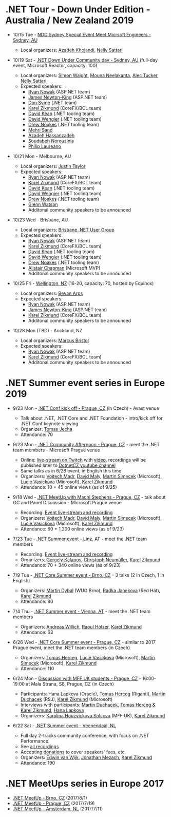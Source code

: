 # .NET Tour - Down Under Edition - Australia / New Zealand 2019

- 10/15 Tue - [NDC Sydney Special Event Meet Micrsoft Engineers - Sydney, AU](https://www.meetup.com/Girl-Geek-Sydney/events/263745187/)
    - Local organizers: [Azadeh Khojandi](https://twitter.com/azadehkhojandi), [Nelly Sattari](https://twitter.com/nelly_sattari)

- 10/19 Sat - [.NET Down Under Community day - Sydney, AU](https://ti.to/net-down-under-tour-sydney/net-down-under-community-day-2019/) (full-day event, Microsoft Reactor, capacity: 100)
    - Local organizers: [Simon Waight](https://twitter.com/simonwaight), [Mouna Neelakanta](https://twitter.com/mouna1619), [Alec Tucker](https://twitter.com/alecdtucker), [Nelly Sattari](https://twitter.com/nelly_sattari)
    - Expected speakers:
        - [Ryan Nowak](https://twitter.com/aVerySpicyBoi) (ASP.NET team)
        - [James Newton-King](https://twitter.com/JamesNK) (ASP.NET team)
        - [Don Syme](https://twitter.com/dsyme) (.NET team)
        - [Karel Zikmund](https://twitter.com/ziki_cz) (CoreFX/BCL team)
        - [David Kean](https://twitter.com/davkean) (.NET tooling team)
        - [David Wengier](https://twitter.com/davidwengier) (.NET tooling team)
        - [Drew Noakes](https://twitter.com/drewnoakes) (.NET tooling team)
        - [Mehri Sand](https://www.linkedin.com/in/mehri-sand-b2073638/)
        - [Azadeh Hassanzadeh](https://www.linkedin.com/in/azadeh-h/)
        - [Soudabeh Norouzinia](https://www.linkedin.com/in/sudabehnorouzinia/)
        - [Philip Laureano](https://twitter.com/philiplaureano)

- 10/21 Mon - Melbourne, AU
    - Local organizers: [Justin Taylor](https://twitter.com/jtango18)
    - Expected speakers:
        - [Ryan Nowak](https://twitter.com/aVerySpicyBoi) (ASP.NET team)
        - [Karel Zikmund](https://twitter.com/ziki_cz) (CoreFX/BCL team)
        - [David Kean](https://twitter.com/davkean) (.NET tooling team)
        - [David Wengier](https://twitter.com/davidwengier) (.NET tooling team)
        - [Drew Noakes](https://twitter.com/drewnoakes) (.NET tooling team)
        - [Glenn Watson](https://twitter.com/GlennCoder)
        - Additonal community speakers to be announced

- 10/23 Wed - Brisbane, AU
    - Local organizers: [Brisbane .NET User Group](https://www.meetup.com/en-AU/Brisbane-Net-User-Group/)
    - Expected speakers:
        - [Ryan Nowak](https://twitter.com/aVerySpicyBoi) (ASP.NET team)
        - [Karel Zikmund](https://twitter.com/ziki_cz) (CoreFX/BCL team)
        - [David Kean](https://twitter.com/davkean) (.NET tooling team)
        - [David Wengier](https://twitter.com/davidwengier) (.NET tooling team)
        - [Drew Noakes](https://twitter.com/drewnoakes) (.NET tooling team)
        - [Alistair Chapman](https://twitter.com/agc93) (Microsoft MVP)
        - Additonal community speakers to be announced

- 10/25 Fri - [Wellington, NZ](https://www.meetup.com/WelliDotNet/events/263818832) (16-20, capacity: 70, hosted by Equinox)
    - Local organizers: [Bevan Arps](https://twitter.com/unrepentantgeek)
    - Expected speakers:
        - [Ryan Nowak](https://twitter.com/aVerySpicyBoi) (ASP.NET team)
        - [James Newton-King](https://twitter.com/JamesNK) (ASP.NET team)
        - [Karel Zikmund](https://twitter.com/ziki_cz) (CoreFX/BCL team)
        - Additonal community speakers to be announced

- 10/28 Mon (TBD) - Auckland, NZ
    - Local organizers: [Marcus Bristol](https://twitter.com/mightymuke)
    - Expected speakers:
        - [Ryan Nowak](https://twitter.com/aVerySpicyBoi) (ASP.NET team)
        - [Karel Zikmund](https://twitter.com/ziki_cz) (CoreFX/BCL team)
        - Additonal community speakers to be announced

# .NET Summer event series in Europe 2019

- 9/23 Mon - [.NET Conf kick off - Prague, CZ](https://www.meetup.com/Prague-NET-Meetup/events/264688694/) (in Czech) - Avast venue
    - Talk about .NET, .NET Core and .NET Foundation - intro/kick off for .NET Conf keynote viewing
    - Organizer: [Tomas Jecha](https://twitter.com/jechtom)
    - Attendance: 70

- 9/23 Mon - [.NET Community Afternoon - Prague, CZ](https://www.meetup.com/xmdg-cz/events/264530658/) - meet the .NET team members - Microsoft Prague venue
    - Online: [live-stream on Twitch](https://www.twitch.tv/events/D7fMFnMzTIKy5jov95oUjg) with [video](https://www.twitch.tv/videos/485324093), recordings will be published later to [DotnetCZ youtube channel](https://www.youtube.com/channel/UCbqA6EXdNZTTDBzXd5pIdqA)
    - Same talks as in 6/26 event, in English this time
    - Organizers: [Vojtech Madr](https://twitter.com/madrvojt), [David Maly](https://www.linkedin.com/in/david-mal%C3%BD/), [Martin Simecek](https://twitter.com/deeedx) (Microsoft), [Lucie Vasickova](https://twitter.com/lulucieva) (Microsoft), [Karel Zikmund](https://twitter.com/ziki_cz)
    - Attendance: 10 + 45 online views (as of 9/25)

- 9/18 Wed - [.NET MeetUp with Maoni Stephens - Prague, CZ](https://www.meetup.com/xmdg-cz/events/264530629/) - talk about GC and Panel Discussion - Microsoft Prague venue
    - Recording: [Event live-stream and recording](https://www.youtube.com/watch?v=m4fddMZDceQ)
    - Organizers: [Vojtech Madr](https://twitter.com/madrvojt), [David Maly](https://www.linkedin.com/in/david-mal%C3%BD/), [Martin Simecek](https://twitter.com/deeedx) (Microsoft), [Lucie Vasickova](https://twitter.com/lulucieva) (Microsoft), [Karel Zikmund](https://twitter.com/ziki_cz)
    - Attendance: 60 + 1,200 online views (as of 9/23)

- 7/23 Tue - [.NET Summer event - Linz, AT](https://www.meetup.com/NET-Stammtisch-Linz/events/261637908/) - meet the .NET team members
    - Recording: [Event live-stream and recording](https://youtu.be/tlszvLLMc4Q?t=325)
    - Organizers: [Gergely Kalapos](https://twitter.com/gregkalapos), [Christoph Neumüller](https://twitter.com/discostu105), [Karel Zikmund](https://twitter.com/ziki_cz)
    - Attendance: 70 + 340 online views (as of 9/23)

- 7/9 Tue - [.NET Core Summer event - Brno, CZ](https://www.wug.cz/brno/akce/1152--NET-Core-Summer-Event) - 3 talks (2 in Czech, 1 in English)
    - Organizers: [Martin Dybal](https://twitter.com/Martin_Dybal) (WUG Brno), [Radka Janekova](https://twitter.com/RheaAyase) (Red Hat), [Karel Zikmund](https://twitter.com/ziki_cz)
    - Attendance: 80

- 7/4 Thu - [.NET Summer event - Vienna, AT](https://www.meetup.com/dotnet-austria/events/262250140/) - meet the .NET team members
    - Organizers: [Andreas Willich](https://twitter.com/SabotageAndi), [Raoul Holzer](https://twitter.com/RaoulHolzer), [Karel Zikmund](https://twitter.com/ziki_cz)
    - Attendance: 63

- 6/26 Wed - [.NET Core Summer event - Prague, CZ](https://corestart3.updatedays.cz) - similar to 2017 Prague event, meet the .NET team members (in Czech)
    - Organizers: [Tomas Herceg](https://twitter.com/hercegtomas), [Lucie Vasickova](https://twitter.com/lulucieva) (Microsoft), [Martin Simecek](https://twitter.com/deeedx) (Microsoft), [Karel Zikmund](https://twitter.com/ziki_cz)
    - Attendance: 110

- 6/24 Mon - [Discussion with MFF UK students - Prague, CZ](https://opmk.mff.cuni.cz/wiki/studenti/kurzy#setkani_s_absolventy_informatickych_oboru) - 16:00-19:00 at Mala Strana, S8, Prague, CZ (in Czech)
    - Participants: Hana Lapkova (Oracle), [Tomas Herceg](https://twitter.com/hercegtomas) (Riganti), [Martin Duchacek](https://twitter.com/MDuchacek) (RSJ), [Karel Zikmund](https://twitter.com/ziki_cz) (Microsoft)
    - Interviews with participants: [Martin Duchacek](https://www.matfyz.cz/clanky/1361-setkani-s-absolventy-martin-duchacek), [Tomas Herceg & Karel Zikmund](https://www.matfyz.cz/clanky/1360-setkani-s-absolventy-karel-zikmund-a-tomas-herceg), [Hana Lapkova](https://www.matfyz.cz/clanky/1366-setkani-s-absolventy-hana-lapkova)
    - Organizers: [Karolina Houzvickova Solcova](https://www.mff.cuni.cz/cs/fakulta/organizacni-struktura/lide?hdl=3951) (MFF UK), [Karel Zikmund](https://twitter.com/ziki_cz)

- 6/22 Sat - [.NET Summer event - Veenendaal, NL](https://www.dncse.nl)
    - Full day 2-tracks community conference, with focus on .NET Performance.
    - See [all recordings](https://www.youtube.com/channel/UCDN6GsQYVelpzic7KRjhSVQ/videos)
    - Accepting [donations](https://opencollective.com/net-core-summer-event-netherlands/events/net-core-summer-event-2019-39269ev) to cover speakers' fees, etc.
    - Organizers: [Edwin van Wijk](https://twitter.com/evanwijk), [Jonathan Mezach](https://twitter.com/jmezach), [Karel Zikmund](https://twitter.com/ziki_cz)
    - Attendance: 190


# .NET MeetUps series in Europe 2017

- [.NET MeetUp - Brno, CZ](/events/2017-08-01_dotNetMeetUp_Brno) (2017/8/1)
- [.NET MeetUp - Prague, CZ](/events/2017-07-19_dotNetMeetUp_Prague) (2017/7/19)
- [.NET MeetUp - Amsterdam, NL](/events/2017-07-11_dotNetMeetUp_Amsterdam) (2017/7/11)
